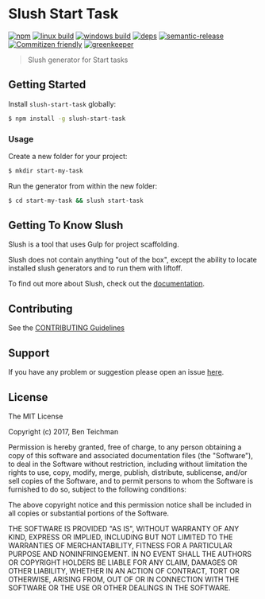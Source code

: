 # Slush Start Task

[![npm](https://img.shields.io/npm/v/slush-start-task.svg?style=flat-square)](https://www.npmjs.com/package/slush-start-task)
[![linux build](https://img.shields.io/travis/effervescentia/slush-start-task/master.svg?label=linux&style=flat-square)](https://travis-ci.org/effervescentia/slush-start-task)
[![windows build](https://img.shields.io/appveyor/ci/effervescentia/slush-start-task/master.svg?label=windows&style=flat-square)](https://ci.appveyor.com/project/effervescentia/slush-start-task)
[![deps](https://david-dm.org/effervescentia/slush-start-task.svg?style=flat-square)](https://david-dm.org/effervescentia/slush-start-task)
[![semantic-release](https://img.shields.io/badge/%20%20%F0%9F%93%A6%F0%9F%9A%80-semantic--release-e10079.svg?style=flat-square)](https://github.com/semantic-release/semantic-release)
[![Commitizen friendly](https://img.shields.io/badge/commitizen-friendly-brightgreen.svg?style=flat-square)](http://commitizen.github.io/cz-cli/)
[![greenkeeper](https://badges.greenkeeper.io/effervescentia/slush-start-task.svg)](https://greenkeeper.io/)


> Slush generator for Start tasks


## Getting Started

Install `slush-start-task` globally:

```bash
$ npm install -g slush-start-task
```

### Usage

Create a new folder for your project:

```bash
$ mkdir start-my-task
```

Run the generator from within the new folder:

```bash
$ cd start-my-task && slush start-task
```

## Getting To Know Slush

Slush is a tool that uses Gulp for project scaffolding.

Slush does not contain anything "out of the box", except the ability to locate installed slush generators and to run them with liftoff.

To find out more about Slush, check out the [documentation](https://github.com/slushjs/slush).

## Contributing

See the [CONTRIBUTING Guidelines](https://github.com/effervescentia/slush-start-task/blob/master/CONTRIBUTING.md)

## Support
If you have any problem or suggestion please open an issue [here](https://github.com/effervescentia/slush-start-task/issues).

## License

The MIT License

Copyright (c) 2017, Ben Teichman

Permission is hereby granted, free of charge, to any person
obtaining a copy of this software and associated documentation
files (the "Software"), to deal in the Software without
restriction, including without limitation the rights to use,
copy, modify, merge, publish, distribute, sublicense, and/or sell
copies of the Software, and to permit persons to whom the
Software is furnished to do so, subject to the following
conditions:

The above copyright notice and this permission notice shall be
included in all copies or substantial portions of the Software.

THE SOFTWARE IS PROVIDED "AS IS", WITHOUT WARRANTY OF ANY KIND,
EXPRESS OR IMPLIED, INCLUDING BUT NOT LIMITED TO THE WARRANTIES
OF MERCHANTABILITY, FITNESS FOR A PARTICULAR PURPOSE AND
NONINFRINGEMENT. IN NO EVENT SHALL THE AUTHORS OR COPYRIGHT
HOLDERS BE LIABLE FOR ANY CLAIM, DAMAGES OR OTHER LIABILITY,
WHETHER IN AN ACTION OF CONTRACT, TORT OR OTHERWISE, ARISING
FROM, OUT OF OR IN CONNECTION WITH THE SOFTWARE OR THE USE OR
OTHER DEALINGS IN THE SOFTWARE.
